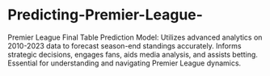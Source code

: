 # Predicting-Premier-League-
Premier League Final Table Prediction Model: Utilizes advanced analytics on 2010-2023 data to forecast season-end standings accurately. Informs strategic decisions, engages fans, aids media analysis, and assists betting. Essential for understanding and navigating Premier League dynamics.

